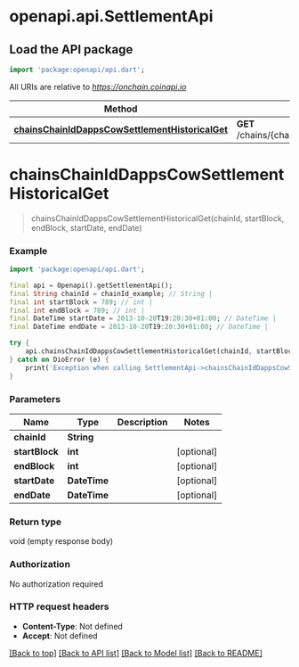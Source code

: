# openapi.api.SettlementApi

## Load the API package
```dart
import 'package:openapi/api.dart';
```

All URIs are relative to *https://onchain.coinapi.io*

Method | HTTP request | Description
------------- | ------------- | -------------
[**chainsChainIdDappsCowSettlementHistoricalGet**](SettlementApi.md#chainschainiddappscowsettlementhistoricalget) | **GET** /chains/{chain_id}/dapps/cow/settlement/historical | 


# **chainsChainIdDappsCowSettlementHistoricalGet**
> chainsChainIdDappsCowSettlementHistoricalGet(chainId, startBlock, endBlock, startDate, endDate)



### Example
```dart
import 'package:openapi/api.dart';

final api = Openapi().getSettlementApi();
final String chainId = chainId_example; // String | 
final int startBlock = 789; // int | 
final int endBlock = 789; // int | 
final DateTime startDate = 2013-10-20T19:20:30+01:00; // DateTime | 
final DateTime endDate = 2013-10-20T19:20:30+01:00; // DateTime | 

try {
    api.chainsChainIdDappsCowSettlementHistoricalGet(chainId, startBlock, endBlock, startDate, endDate);
} catch on DioError (e) {
    print('Exception when calling SettlementApi->chainsChainIdDappsCowSettlementHistoricalGet: $e\n');
}
```

### Parameters

Name | Type | Description  | Notes
------------- | ------------- | ------------- | -------------
 **chainId** | **String**|  | 
 **startBlock** | **int**|  | [optional] 
 **endBlock** | **int**|  | [optional] 
 **startDate** | **DateTime**|  | [optional] 
 **endDate** | **DateTime**|  | [optional] 

### Return type

void (empty response body)

### Authorization

No authorization required

### HTTP request headers

 - **Content-Type**: Not defined
 - **Accept**: Not defined

[[Back to top]](#) [[Back to API list]](../README.md#documentation-for-api-endpoints) [[Back to Model list]](../README.md#documentation-for-models) [[Back to README]](../README.md)

